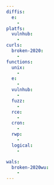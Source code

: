 ```yaml
---
diffis:
  e:
    -
platfs:
  vulnhub:
    -
curls:
  broken-2020:
    -
functions:
  unix:
    -
  e:
    -
  vulnhub:
    -
  fuzz:
    -
  rce:
    -
  cron:
    -
  rwp:
    -
  logical:
    -

wals:
  broken-2020wu:
    -
---
```

